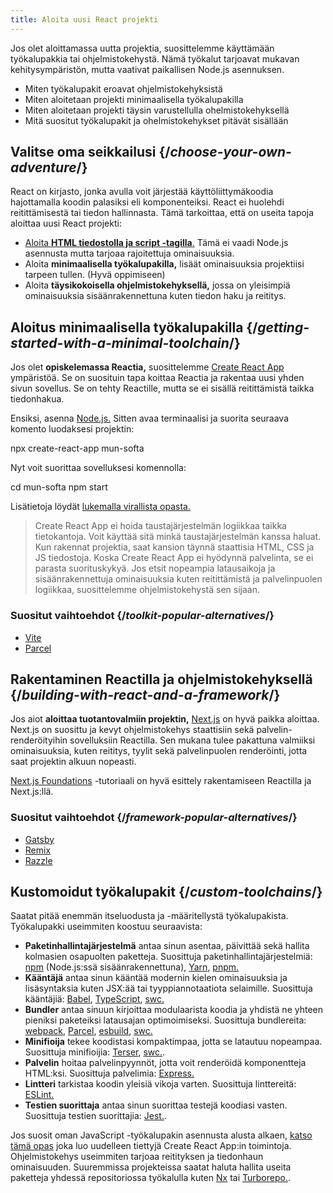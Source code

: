 ```yaml
---
title: Aloita uusi React projekti
---
```


<Intro>

Jos olet aloittamassa uutta projektia, suosittelemme käyttämään työkalupakkia tai ohjelmistokehystä. Nämä työkalut tarjoavat mukavan kehitysympäristön, mutta vaativat paikallisen Node.js asennuksen.

</Intro>

<YouWillLearn>

* Miten työkalupakit eroavat ohjelmistokehyksistä
* Miten aloitetaan projekti minimaalisella työkalupakilla
* Miten aloitetaan projekti täysin varustellulla ohelmistokehyksellä
* Mitä suositut työkalupakit ja ohelmistokehykset pitävät sisällään

</YouWillLearn>

## Valitse oma seikkailusi {/*choose-your-own-adventure*/}


React on kirjasto, jonka avulla voit järjestää käyttöliittymäkoodia hajottamalla koodin palasiksi eli komponenteiksi. React ei huolehdi reitittämisestä tai tiedon hallinnasta. Tämä tarkoittaa, että on useita tapoja aloittaa uusi React projekti:

* [Aloita **HTML tiedostolla ja script -tagilla**.](/learn/add-react-to-a-website) Tämä ei vaadi Node.js asennusta mutta tarjoaa rajoitettuja ominaisuuksia.
* Aloita **minimaalisella työkalupakilla,** lisäät ominaisuuksia projektiisi tarpeen tullen. (Hyvä oppimiseen)
* Aloita **täysikokoisella ohjelmistokehyksellä,** jossa on yleisimpiä ominaisuuksia sisäänrakennettuna kuten tiedon haku ja reititys.

## Aloitus minimaalisella työkalupakilla {/*getting-started-with-a-minimal-toolchain*/}

Jos olet **opiskelemassa Reactia,** suosittelemme [Create React App](https://create-react-app.dev/) ympäristöä. Se on suosituin tapa koittaa Reactia ja rakentaa uusi yhden sivun sovellus. Se on tehty Reactille, mutta se ei sisällä reitittämistä taikka tiedonhakua.

Ensiksi, asenna [Node.js.](https://nodejs.org/en/) Sitten avaa terminaalisi ja suorita seuraava komento luodaksesi projektin:

<TerminalBlock>

npx create-react-app mun-softa

</TerminalBlock>


Nyt voit suorittaa sovelluksesi komennolla:

<TerminalBlock>

cd mun-softa
npm start

</TerminalBlock>

Lisätietoja löydät [lukemalla virallista opasta.](https://create-react-app.dev/docs/getting-started)

> Create React App ei hoida taustajärjestelmän logiikkaa taikka tietokantoja. Voit käyttää sitä minkä taustajärjestelmän kanssa haluat. Kun rakennat projektia, saat kansion täynnä staattisia HTML, CSS ja JS tiedostoja. Koska Create React App ei hyödynnä palvelinta, se ei parasta suorituskykyä. Jos etsit nopeampia latausaikoja ja sisäänrakennettuja ominaisuuksia kuten reitittämistä ja palvelinpuolen logiikkaa, suosittelemme ohjelmistokehystä sen sijaan.

### Suositut vaihtoehdot {/*toolkit-popular-alternatives*/}

* [Vite](https://vitejs.dev/guide/)
* [Parcel](https://parceljs.org/getting-started/webapp/)

## Rakentaminen Reactilla ja ohjelmistokehyksellä {/*building-with-react-and-a-framework*/}

Jos aiot **aloittaa tuotantovalmiin projektin,** [Next.js](https://nextjs.org/) on hyvä paikka aloittaa. Next.js on suosittu ja kevyt ohjelmistokehys staattisiin sekä palvelin-renderöityihin sovelluksiin Reactilla. Sen mukana tulee pakattuna valmiiksi ominaisuuksia, kuten reititys, tyylit sekä palvelinpuolen renderöinti, jotta saat projektin alkuun nopeasti.

[Next.js Foundations](https://nextjs.org/learn/foundations/about-nextjs) -tutoriaali on hyvä esittely rakentamiseen Reactilla ja Next.js:llä.

### Suositut vaihtoehdot {/*framework-popular-alternatives*/}

* [Gatsby](https://www.gatsbyjs.org/)
* [Remix](https://remix.run/)
* [Razzle](https://razzlejs.org/)

## Kustomoidut työkalupakit {/*custom-toolchains*/}

Saatat pitää enemmän itseluodusta ja -määritellystä työkalupakista. Työkalupakki useimmiten koostuu seuraavista:

* **Paketinhallintajärjestelmä** antaa sinun asentaa, päivittää sekä hallita kolmasien osapuolten paketteja. Suosittuja paketinhallintajärjestelmiä: [npm](https://www.npmjs.com/) (Node.js:ssä sisäänrakennettuna), [Yarn](https://yarnpkg.com/), [pnpm.](https://pnpm.io/)
* **Kääntäjä** antaa sinun kääntää modernin kielen ominaisuuksia ja lisäsyntaksia kuten JSX:ää tai tyyppiannotaatiota selaimille. Suosittuja kääntäjiä: [Babel](https://babeljs.io/), [TypeScript](http://typescript.org/), [swc.](https://swc.rs/)
* **Bundler** antaa sinuun kirjoittaa modulaarista koodia ja yhdistä ne yhteen pieniksi paketeiksi latausajan optimoimiseksi. Suosittuja bundlereita: [webpack](https://webpack.js.org/), [Parcel](https://parceljs.org/), [esbuild](https://esbuild.github.io/), [swc.](https://swc.rs/)
* **Minifioija** tekee koodistasi kompaktimpaa, jotta se latautuu nopeampaa. Suosittuja minifioijia: [Terser](https://terser.org/), [swc.](https://swc.rs/).
* **Palvelin** hoitaa palvelinpyynnöt, jotta voit renderöidä komponentteja HTML:ksi. Suosittuja palvelimia: [Express.](https://expressjs.com/)
* **Lintteri** tarkistaa koodin yleisiä vikoja varten. Suosittuja linttereitä: [ESLint.](https://eslint.org/)
* **Testien suorittaja** antaa sinun suorittaa testejä koodiasi vasten. Suosittuja testien suorittajia: [Jest.](https://jestjs.io/).

Jos suosit oman JavaScript -työkalupakin asennusta alusta alkaen, [katso tämä opas](https://blog.usejournal.com/creating-a-react-app-from-scratch-f3c693b84658) joka luo uudelleen tiettyjä Create React App:in toimintoja. Ohjelmistokehys useimmiten tarjoaa reitityksen ja tiedonhaun ominaisuuden. Suuremmissa projekteissa saatat haluta hallita useita paketteja yhdessä repositoriossa työkalulla kuten [Nx](https://nx.dev/react) tai [Turborepo.](https://turborepo.org/).
